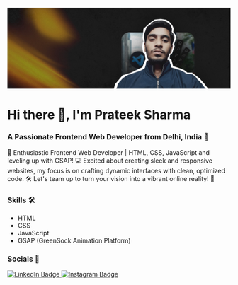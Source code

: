 ![A Passionate Frontend Web Developer from Delhi, India 📍](https://raw.githubusercontent.com/prateeksharma45/prateeksharma45/main/prateek-sharma.jpg)
# Hi there 👋, I'm Prateek Sharma
### A Passionate Frontend Web Developer from Delhi, India 📍

🚀 Enthusiastic Frontend Web Developer | HTML, CSS, JavaScript and leveling up with GSAP! 💻 Excited about creating sleek and responsive websites, my focus is on crafting dynamic interfaces with clean, optimized code. 🛠️ Let's team up to turn your vision into a vibrant online reality! 🌟

### Skills 🛠️
- HTML
- CSS
- JavaScript
- GSAP (GreenSock Animation Platform)

### Socials 📱
<div id="badges">
  <a href="https://www.linkedin.com/in/prateeksharma45">
    <img src="https://img.shields.io/badge/LinkedIn-blue?style=for-the-badge&logo=linkedin&logoColor=white" alt="LinkedIn Badge"/>
  </a>
  <a href="https://instagram.com/prateeksharma_45">
    <img src="https://img.shields.io/badge/-Instagram-F44747?style=for-the-badge&logo=instagram&logoColor=white" alt="Instagram Badge"/>
  </a>
</div>
